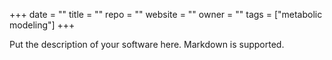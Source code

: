 +++
date = ""
title = ""
repo = ""
website = ""
owner = ""
tags = ["metabolic modeling"]
+++

Put the description of your software here. Markdown is supported.

